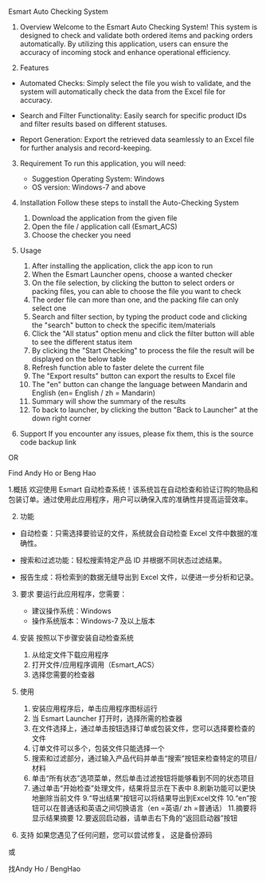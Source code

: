 Esmart Auto Checking System

1. Overview
Welcome to the Esmart Auto Checking System! This system is designed to check and validate both ordered items and packing orders automatically. By utilizing this application, users can ensure the accuracy of incoming stock and enhance operational efficiency.

2. Features
- Automated Checks:
	Simply select the file you wish to validate, and the system will automatically check the data from the Excel file for accuracy.

- Search and Filter Functionality: 
	Easily search for specific product IDs and filter results based on different statuses.

- Report Generation: 
	Export the retrieved data seamlessly to an Excel file for further analysis and record-keeping.

3. Requirement 
To run this application, you will need:
	- Suggestion Operating System: Windows
	- OS version: Windows-7 and above

4. Installation
Follow these steps to install the Auto-Checking System
	1. Download the application from the given file
	2. Open the file / application call (Esmart_ACS)
	3. Choose the checker you need

5. Usage
	1. After installing the application, click the app icon to run
	2. When the Esmart Launcher opens, choose a wanted checker
	3. On the file selection, by clicking the button to select orders or packing files, you can able to choose the file you want to check
	4. The order file can more than one, and the packing file can only select one
	5. Search and filter section, by typing the product code and clicking the "search" button to check the specific item/materials
	6. Click the "All status" option menu and click the filter button will able to see the different status item
	7. By clicking the "Start Checking" to process the file the result will be displayed on the below table
	8. Refresh function able to faster delete the current file
	9. The "Export results" button can export the results to Excel file
	10. The "en" button can change the language between Mandarin and English (en= English / zh = Mandarin)
	11. Summary will show the summary of the results
	12. To back to launcher, by clicking the button "Back to Launcher" at the down right corner 

6. Support 
If you encounter any issues, please fix them, this is the source code backup link

OR

Find Andy Ho or Beng Hao


1.概括
欢迎使用 Esmart 自动检查系统！该系统旨在自动检查和验证订购的物品和包装订单。通过使用此应用程序，用户可以确保入库的准确性并提高运营效率。

2. 功能
- 自动检查：只需选择要验证的文件，系统就会自动检查 Excel 文件中数据的准确性。

- 搜索和过滤功能：轻松搜索特定产品 ID 并根据不同状态过滤结果。

- 报告生成：将检索到的数据无缝导出到 Excel 文件，以便进一步分析和记录。

3. 要求
要运行此应用程序，您需要：
	- 建议操作系统：Windows
	- 操作系统版本：Windows-7 及以上版本

4. 安装
按照以下步骤安装自动检查系统
	1. 从给定文件下载应用程序
	2. 打开文件/应用程序调用（Esmart_ACS）
	3. 选择您需要的检查器

5. 使用
	1. 安装应用程序后，单击应用程序图标运行
	2. 当 Esmart Launcher 打开时，选择所需的检查器
	3. 在文件选择上，通过单击按钮选择订单或包装文件，您可以选择要检查的文件
	4. 订单文件可以多个，包装文件只能选择一个
	5. 搜索和过滤部分，通过输入产品代码并单击“搜索”按钮来检查特定的项目/材料
	6. 单击“所有状态”选项菜单，然后单击过滤按钮将能够看到不同的状态项目
	7. 通过单击“开始检查”处理文件，结果将显示在下表中
	8.刷新功能可以更快地删除当前文件
	9.“导出结果”按钮可以将结果导出到Excel文件
	10.“en”按钮可以在普通话和英语之间切换语言（en =英语/ zh =普通话）
	11.摘要将显示结果摘要
	12.要返回启动器，请单击右下角的“返回启动器”按钮

6. 支持
如果您遇见了任何问题，您可以尝试修复， 这是备份源码

或

找Andy Ho / BengHao
